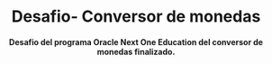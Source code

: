 <h1 align="center"> Desafio- Conversor de monedas </h1>



<h4 align="center">
Desafio del programa Oracle Next One Education del conversor de monedas finalizado.
</h4>